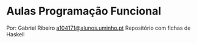 # Aulas Programação Funcional
Por: Gabriel Ribeiro a104171@alunos.uminho.pt
Repositório com fichas de Haskell